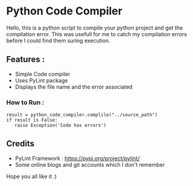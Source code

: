 # Python Code Compiler
Hello, this is a python script to compile your python project and get the compilation error.
This was usefull for me to catch my compilation errors before I could find them suring execution.

## Features :
*	Simple Code compiler
*	Uses PyLint package
*	Displays the file name and the error associated


### How to Run :
```
result = python_code_compiler.complile("../source_path")
if result is False:
   raise Exception('Code has errors')
```

## Credits 
*	PyLint Framework	: 	https://pypi.org/project/pylint/
*	Some online blogs and git accounts which I don't remember

Hope you all like it :)
